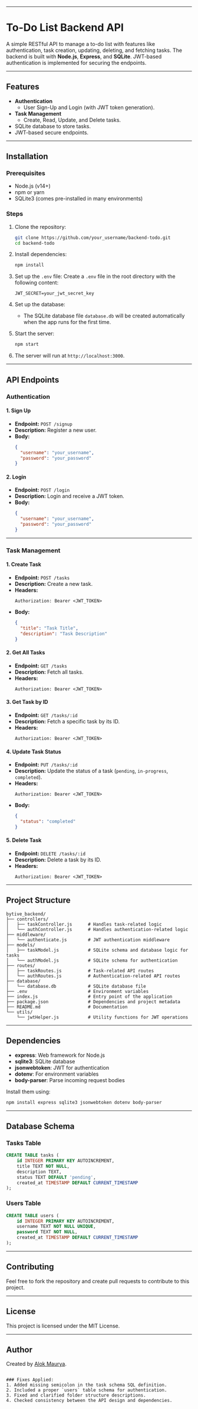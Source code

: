 
---
# To-Do List Backend API

A simple RESTful API to manage a to-do list with features like authentication, task creation, updating, deleting, and fetching tasks. The backend is built with **Node.js**, **Express**, and **SQLite**. JWT-based authentication is implemented for securing the endpoints.

---

## Features

- **Authentication**
  - User Sign-Up and Login (with JWT token generation).
- **Task Management**
  - Create, Read, Update, and Delete tasks.
- SQLite database to store tasks.
- JWT-based secure endpoints.

---

## Installation

### Prerequisites
- Node.js (v14+)
- npm or yarn
- SQLite3 (comes pre-installed in many environments)

### Steps
1. Clone the repository:
   ```bash
   git clone https://github.com/your_username/backend-todo.git
   cd backend-todo
   ```

2. Install dependencies:
   ```bash
   npm install
   ```

3. Set up the `.env` file:
   Create a `.env` file in the root directory with the following content:
   ```
   JWT_SECRET=your_jwt_secret_key
   ```

4. Set up the database:
   - The SQLite database file `database.db` will be created automatically when the app runs for the first time.

5. Start the server:
   ```bash
   npm start
   ```

6. The server will run at `http://localhost:3000`.

---

## API Endpoints

### Authentication

#### 1. **Sign Up**
   - **Endpoint:** `POST /signup`
   - **Description:** Register a new user.
   - **Body:**
     ```json
     {
       "username": "your_username",
       "password": "your_password"
     }
     ```

#### 2. **Login**
   - **Endpoint:** `POST /login`
   - **Description:** Login and receive a JWT token.
   - **Body:**
     ```json
     {
       "username": "your_username",
       "password": "your_password"
     }
     ```

---

### Task Management

#### 1. **Create Task**
   - **Endpoint:** `POST /tasks`
   - **Description:** Create a new task.
   - **Headers:**
     ```
     Authorization: Bearer <JWT_TOKEN>
     ```
   - **Body:**
     ```json
     {
       "title": "Task Title",
       "description": "Task Description"
     }
     ```

#### 2. **Get All Tasks**
   - **Endpoint:** `GET /tasks`
   - **Description:** Fetch all tasks.
   - **Headers:**
     ```
     Authorization: Bearer <JWT_TOKEN>
     ```

#### 3. **Get Task by ID**
   - **Endpoint:** `GET /tasks/:id`
   - **Description:** Fetch a specific task by its ID.
   - **Headers:**
     ```
     Authorization: Bearer <JWT_TOKEN>
     ```

#### 4. **Update Task Status**
   - **Endpoint:** `PUT /tasks/:id`
   - **Description:** Update the status of a task (`pending`, `in-progress`, `completed`).
   - **Headers:**
     ```
     Authorization: Bearer <JWT_TOKEN>
     ```
   - **Body:**
     ```json
     {
       "status": "completed"
     }
     ```

#### 5. **Delete Task**
   - **Endpoint:** `DELETE /tasks/:id`
   - **Description:** Delete a task by its ID.
   - **Headers:**
     ```
     Authorization: Bearer <JWT_TOKEN>
     ```

---

## Project Structure

```plaintext
bytive_backend/
├── controllers/
│   ├── taskController.js      # Handles task-related logic
│   └── authController.js      # Handles authentication-related logic
├── middleware/
│   └── authenticate.js        # JWT authentication middleware
├── models/
│   ├── taskModel.js           # SQLite schema and database logic for tasks
│   └── authModel.js           # SQLite schema for authentication
├── routes/
│   ├── taskRoutes.js          # Task-related API routes
│   └── authRoutes.js          # Authentication-related API routes
├── database/
│   └── database.db            # SQLite database file
├── .env                       # Environment variables
├── index.js                   # Entry point of the application
├── package.json               # Dependencies and project metadata
├── README.md                  # Documentation
└── utils/
    └── jwtHelper.js           # Utility functions for JWT operations
```

---

## Dependencies

- **express**: Web framework for Node.js
- **sqlite3**: SQLite database
- **jsonwebtoken**: JWT for authentication
- **dotenv**: For environment variables
- **body-parser**: Parse incoming request bodies

Install them using:
```bash
npm install express sqlite3 jsonwebtoken dotenv body-parser
```

---

## Database Schema

### Tasks Table
```sql
CREATE TABLE tasks (
    id INTEGER PRIMARY KEY AUTOINCREMENT,
    title TEXT NOT NULL,
    description TEXT,
    status TEXT DEFAULT 'pending',
    created_at TIMESTAMP DEFAULT CURRENT_TIMESTAMP
);
```

### Users Table
```sql
CREATE TABLE users (
    id INTEGER PRIMARY KEY AUTOINCREMENT,
    username TEXT NOT NULL UNIQUE,
    password TEXT NOT NULL,
    created_at TIMESTAMP DEFAULT CURRENT_TIMESTAMP
);
```

---

## Contributing

Feel free to fork the repository and create pull requests to contribute to this project.

---

## License

This project is licensed under the MIT License.

---

## Author

Created by [Alok Maurya](https://github.com/alokmaurya013).
```

### Fixes Applied:
1. Added missing semicolon in the task schema SQL definition.
2. Included a proper `users` table schema for authentication.
3. Fixed and clarified folder structure descriptions.
4. Checked consistency between the API design and dependencies.
